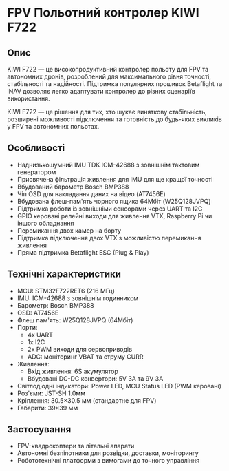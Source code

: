 # FPV Польотний контролер KIWI F722

## Опис

KIWI F722 — це високопродуктивний контролер польоту для FPV та автономних дронів, розроблений для максимального рівня
точності, стабільності та надійності. Підтримка популярних прошивок Betaflight та iNAV дозволяє легко адаптувати
контролер до різних сценаріїв використання.

KIWI F722 — це рішення для тих, хто шукає виняткову стабільність, розширені можливості підключення та готовність до
будь-яких викликів у FPV та автономних польотах.

## Особливості

- Наднизькошумний IMU TDK ICM-42688 з зовнішнім тактовим генератором
- Присвячена фільтрація живлення для IMU для ще кращої точності
- Вбудований барометр Bosch BMP388
- Чіп OSD для накладання даних на відео (AT7456E)
- Вбудована флеш-пам'ять чорного ящика 64Мбіт (W25Q128JVPQ)
- Підтримка роботи із зовнішніми сенсорами через UART та I2C
- GPIO керовані релейні виходи для живлення VTX, Raspberry Pi чи іншого обладнання
- Перемикання двох камер на борту
- Підтримка підключення двох VTX з можливістю перемикання живлення
- Пряма підтримка Betaflight ESC (Plug & Play)

## Технічні характеристики

- MCU: STM32F722RET6 (216 МГц)
- IMU: ICM-42688 з зовнішнім годинником
- Барометр: Bosch BMP388
- OSD: AT7456E
- Флеш пам'ять: W25Q128JVPQ (64Мбіт)
- Порти:
    - 4x UART
    - 1x I2C
    - 2x PWM виходи для сервоприводів
    - ADC: моніторинг VBAT та струму CURR
- Живлення:
    - Вхід живлення: 6S акумулятор
    - Вбудовані DC-DC конвертори: 5V 3A та 9V 3A
- Світлодіодні індикатори: Power LED, MCU Status LED (PWM керовані)
- Роз'єми: JST-SH 1.0мм
- Кріплення: 30.5×30.5 мм (стандартне для FPV)
- Габарити: 39×39 мм

## Застосування

- FPV-квадрокоптери та літальні апарати
- Автономні безпілотники для розвідки, доставки, моніторингу
- Робототехнічні платформи з вимогами до точного управління

